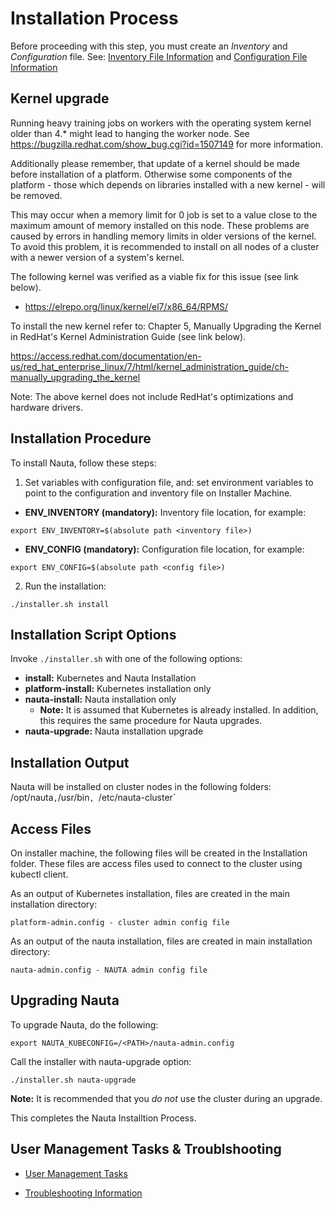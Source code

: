# Installation Process

Before proceeding with this step, you must create an _Inventory_ and _Configuration_ file. See:  [Inventory File Information](../Inventory_Tasks/IT.md) and [Configuration File Information](../Configuration_Tasks_Variables/CTV.md)

## Kernel upgrade

Running heavy training jobs on workers with the operating system kernel older than 4.* might lead to hanging the worker node. See https://bugzilla.redhat.com/show_bug.cgi?id=1507149 for more information.

Additionally please remember, that update of a kernel should be made before installation of a platform. Otherwise some components of the platform - those which depends on libraries installed with a new kernel - will be removed.

This may occur when a memory limit for 0 job is set to a value close to the maximum amount of memory installed on this node. These problems are caused by errors in handling memory limits in older versions of the kernel. To avoid this problem, it is recommended to install on all nodes of a cluster with a newer version of a system's kernel.

The following kernel was verified as a viable fix for this issue (see link below).

* https://elrepo.org/linux/kernel/el7/x86_64/RPMS/

To install the new kernel refer to: Chapter 5, Manually Upgrading the Kernel in RedHat's Kernel Administration Guide (see link below).

https://access.redhat.com/documentation/en-us/red_hat_enterprise_linux/7/html/kernel_administration_guide/ch-manually_upgrading_the_kernel

Note: The above kernel does not include RedHat's optimizations and hardware drivers.

## Installation Procedure

To install Nauta, follow these steps:
1. Set variables with configuration file, and: set environment variables to point to the configuration and inventory file on   Installer Machine.

* **ENV_INVENTORY (mandatory):** Inventory file location, for example:

  
`export ENV_INVENTORY=$(absolute path <inventory file>)`
  
* **ENV_CONFIG (mandatory):** Configuration file location, for example:

  
`export ENV_CONFIG=$(absolute path <config file>)`
   
2. Run the installation:

`./installer.sh install`

## Installation Script Options

Invoke `./installer.sh` with one of the following options:

* **install:** Kubernetes and Nauta Installation
* **platform-install:** Kubernetes installation only
* **nauta-install:** Nauta installation only
    - **Note:** It is assumed that Kubernetes is already installed. In addition, this requires the same procedure for Nauta upgrades.
* **nauta-upgrade:** Nauta installation upgrade

## Installation Output 

Nauta will be installed on cluster nodes in the following folders: /opt/nauta`,`/usr/bin`, `/etc/nauta-cluster`


## Access Files

On installer machine, the following files will be created in the Installation folder. These files are access files used to connect to the cluster using kubectl client.

As an output of Kubernetes installation, files are created in the main installation directory:

`platform-admin.config - cluster admin config file`

As an output of the nauta installation, files are created in main installation directory:

`nauta-admin.config - NAUTA admin config file`

## Upgrading Nauta

To upgrade Nauta, do the following:

`export NAUTA_KUBECONFIG=/<PATH>/nauta-admin.config`
   
Call the installer with nauta-upgrade option:

`./installer.sh nauta-upgrade`

**Note:** It is recommended that you _do not_ use the cluster during an upgrade.

This completes the Nauta Installtion Process.

## User Management Tasks & Troublshooting

* [User Management Tasks](../User_Management/UM.md)

* [Troubleshooting Information](../Troubleshooting/T.md)






